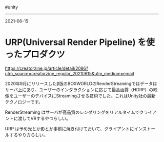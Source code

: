 #unity

---
2021-06-15

# URP(Universal Render Pipeline) を使ったプロダクツ

https://creatorzine.jp/article/detail/2086?utm_source=creatorzine_regular_20210615&utm_medium=email

2020年9月にリリースしたβ版のBOXWORLDのRenderStreamingではデータはサーバ上にあり、ユーザーのインタラクションに応じて最高画質（HDRP）の映像をユーザーのデバイスにStreamingさせる技術でした。これはUnity社の最新テクノロジーです。

RenderStreaming はサーバが高品質のレンダリングをリアルタイムでクライアントに渡してVRするやつらしい。

URP は予め光とか影とか事前に焼き付けておいて、クライアントにインストールするやり方らしい。

